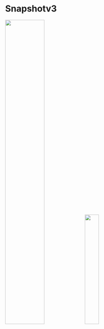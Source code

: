 # Snapshotv3

<img src="https://i.imgur.com/tOgJ6B7.png" width="50%" height="50%"> <img src="https://i.imgur.com/xkHjBpI.gif" width="30%" height="30%">


